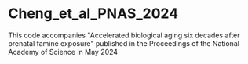 # Cheng_et_al_PNAS_2024
This code accompanies "Accelerated biological aging six decades after prenatal famine exposure" published in the Proceedings of the National Academy of Science in May 2024
